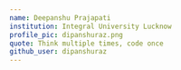 ```yaml
---
name: Deepanshu Prajapati
institution: Integral University Lucknow
profile_pic: dipanshuraz.png
quote: Think multiple times, code once
github_user: dipanshuraz
---
```

